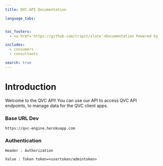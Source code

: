 ```yaml
---
title: QVC API Documentation

language_tabs:


toc_footers:
  - <a href='https://github.com/tripit/slate'>Documentation Powered by Slate</a>

includes:
  - consumers
  - consultants

search: true
---
```


# Introduction

Welcome to the QVC API! You can use our API to access QVC API endpoints, to manage data for the QVC client apps.

### Base URL Dev
`https://qvc-engine.herokuapp.com`

### Authentication
`Header : Authorization`

`Value : Token token=<usertoken/admintoken>`

